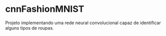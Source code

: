 # cnnFashionMNIST
Projeto implementando uma rede neural convolucional capaz de identificar alguns tipos de roupas.
